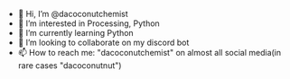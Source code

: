 - 👋 Hi, I’m @dacoconutchemist
- 👀 I’m interested in Processing, Python
- 🌱 I’m currently learning Python
- 💞️ I’m looking to collaborate on my discord bot
- 📫 How to reach me:
    "dacoconutchemist" on almost all social media(in rare cases "dacoconutnut")

<!---
dacoconutchemist/dacoconutchemist is a ✨ special ✨ repository because its `README.md` (this file) appears on your GitHub profile.
You can click the Preview link to take a look at your changes.
--->
